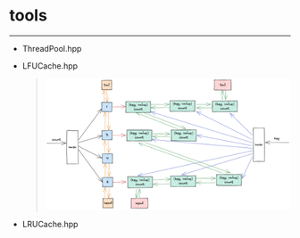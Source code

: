 # tools

---

- ThreadPool.hpp

- LFUCache.hpp
  
  > ![LFUCache](./res/LFUCache.png)
  
- LRUCache.hpp
